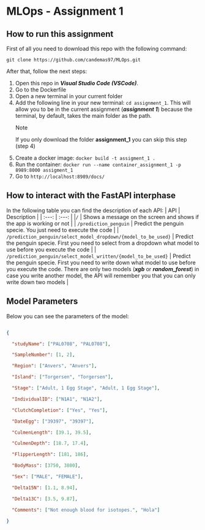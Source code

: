 # MLOps - Assignment 1

## How to run this assignment

First of all you need to download this repo with the following command:

`git clone https://github.com/candemas97/MLOps.git`

After that, follow the next steps:

1. Open this repo in **_Visual Studio Code (VSCode)_**.
2. Go to the Dockerfile
3. Open a new terminal in your current folder
4. Add the following line in your new terminal: `cd assignment_1`. This will allow you to be in the current assignment (**_assignment 1_**) because the terminal, by default, takes the main folder as the path.
   > [!NOTE]
   >
   > If you only download the folder **assignment_1** you can skip this step (step 4)
5. Create a docker image: `docker build -t assigment_1 .`
6. Run the container: `docker run --name container_assignment_1 -p 8989:8000 assigment_1`
7. Go to `http://localhost:8989/docs/`

## How to interact with the FastAPI interphase

In the following table you can find the description of each API:
| API | Description |
| :---: | :---: |
|`/` | Shows a message on the screen and shows if the app is working or not |
| `/prediction_penguin` | Predict the penguin specie. You just need to execute the code |
| `/prediction_penguin/select_model_dropdown/{model_to_be_used}` | Predict the penguin specie. First you need to select from a dropdown what model to use before you execute the code |
| `/prediction_penguin/select_model_written/{model_to_be_used}` | Predict the penguin specie. First you need to write down what model to use before you execute the code. There are only two models (**_xgb_** or **_random_forest_**) in case you write another model, the API will remember you that you can only write down two models |

## Model Parameters

Below you can see the parameters of the model:

```json

{

  "studyName": ["PAL0708", "PAL0708"],

  "SampleNumber": [1, 2],

  "Region": ["Anvers", "Anvers"],

  "Island": ["Torgersen", "Torgersen"],

  "Stage": ["Adult, 1 Egg Stage", "Adult, 1 Egg Stage"],

  "IndividualID": ["N1A1", "N1A2"],

  "ClutchCompletion": ["Yes", "Yes"],

  "DateEgg": ["39397", "39397"],

  "CulmenLength": [39.1, 39.5],

  "CulmenDepth": [18.7, 17.4],

  "FlipperLength": [181, 186],

  "BodyMass": [3750, 3800],

  "Sex": ["MALE", "FEMALE"],

  "Delta15N": [1.1, 8.94],

  "Delta13C": [3.5, 9.87],

  "Comments": ["Not enough blood for isotopes.", "Hola"]

}
